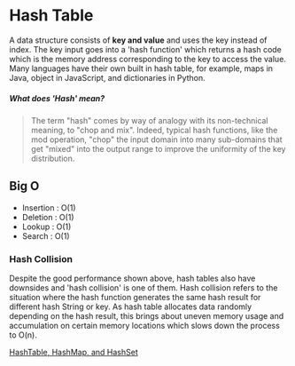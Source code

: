 # Hash Table

A data structure consists of **key and value** and uses the key instead of index. The key input goes into a 'hash function' which returns a hash code which is the memory address corresponding to the key to access the value. Many languages have their own built in hash table, for example, maps in Java, object in JavaScript, and dictionaries in Python.  

##### What does 'Hash' mean?
> The term "hash" comes by way of analogy with its non-technical meaning, to "chop and mix". Indeed, typical hash functions, like the mod operation, "chop" the input domain into many sub-domains that get "mixed" into the output range to improve the uniformity of the key distribution.

## Big O
* Insertion : O(1)
* Deletion : O(1)
* Lookup : O(1)
* Search : O(1)

### Hash Collision
Despite the good performance shown above, hash tables also have downsides and 'hash collision' is one of them. Hash collision refers to the situation where the hash function generates the same hash result for different hash String or key. As hash table allocates data randomly depending on the hash result, this brings about uneven memory usage and accumulation on certain memory locations which slows down the process to O(n).





[HashTable, HashMap, and HashSet](https://stackoverflow.com/questions/47838841/hashtable-hashmap-hashset-hash-table-concept-in-java-collection-framework)
